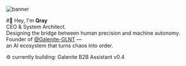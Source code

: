 ![banner](https://i.postimg.cc/DzKpntyT/head.png)

#👋 Hey, I'm **Qray**  
CEO & System Architect.  
Designing the bridge between human precision and machine autonomy.  
Founder of [@Galenite-GLNT](https://github.com/Galenite-GLNT) —  
an AI ecosystem that turns chaos into order.

⚙️ currently building: Galenite B2B Assistant v0.4
